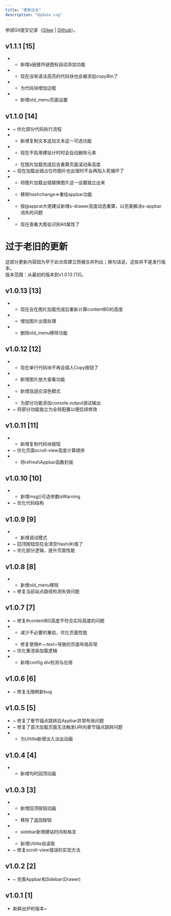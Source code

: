 ```yaml
---
title: "更新日志"
description: "Update Log"
---
```


参阅Git提交记录（[Gitee](https://gitee.com/kdxiaoyi/Pages-md-reRender/commits/master) | [Github](https://gitee.com/kdxhub/Pages-md-reRender/commits/master)）。

## v1.1.1 [15]
* + 新增a链接外链图标自动添加功能
* + 现在没有语法高亮的代码块也会被添加copyBtn了
* + 为代码块增加边框
* + 新增old_menu页面设置

## v1.1.0 [14]
* ~ 优化部分代码执行流程
* + 新增复制文本追加文本这一可选功能
* + 现在不启用建站计时时会自动删除元素
* + 在图片加载完成后会重算页面滚动条高度
* ~ 现在加载出错占位符图片也出错时不会再陷入死循环了
* + 将图片加载出错替换图片这一设置独立出来
* - 移除hashchange=>重绘appbar功能
* + 按@apprat大佬建议新增s-drawer高度动态重算，以完美解决s-appbar消失的问题
* + 现在查看大图会识别Alt属性了

# 过于老旧的更新
这部分更新内容因为早于此仓库建立而被合并列出；换句话说，这些并不是发行版本。<br>
版本范围：从最初的版本到v1.0.13 [13]。
## v1.0.13 [13]
* + 现在会在图片加载完成后重新计算contentBG的高度
* + 增加图片出错处理
* - 删除old_menu移除功能
## v1.0.12 [12]
* - 现在单行代码块不再会插入Copy按钮了
* + 新增图片放大查看功能
* + 新增自适应深色模式
* + 为部分功能添加console.output调试输出
* ~ 将部分功能独立为全局配置以便后续修改
## v1.0.11 [11]
* + 新增复制代码块按钮
* ~ 优化页面scroll-view高度计算顺序
* + 将refreshAppbar函数封装
## v1.0.10 [10]
* + 新增msg()可选参数isWarning
* ~ 优化代码结构
## v1.0.9 [9]
* + 新增调试模式
* ~ 回顶按钮现在会清空Hash(#)值了
* ~ 优化部分逻辑，提升页面性能
## v1.0.8 [8]
* + 新增old_menu移除
* ~ 修复当前站点路径检测失效问题
## v1.0.7 [7]
* ~ 修复#contentBG高度不符合实际高度的问题
* - 减少不必要的重绘，优化页面性能
* + 修复使用#:~:text=导致的页面布局异常
* ~ 优化重渲染加载逻辑
* + 新增config div检测与应用
## v1.0.6 [6]
* ~ 修复无限刷新bug
## v1.0.5 [5]
* ~ 修复了章节锚点跳转后Appbar异常布局问题
* ~ 修复了首次加载页面无法触发URI内章节锚点跳转问题
* + 为UItitle新增淡入淡出动画
## v1.0.4 [4]
* + 新增均时回顶动画
## v1.0.3 [3]
* + 新增回顶按钮动画
* - 移除了返回按钮
* + sidebar新增建站时间和格言
* + 新增UItitle自读取
* ~ 修复scroll-view错误的实现方法
## v1.0.2 [2]
* ~ 完善Appbar和Sidebar(Drawer)
## v1.0.1 [1]
* 新鲜出炉的版本~

<script src="https://unpkg.com/sober@0.4.2/dist/sober.min.js"></script><script src="https://kdxiaoyi.top/Pages-md-reRender/res/pmdrr.js"></script>